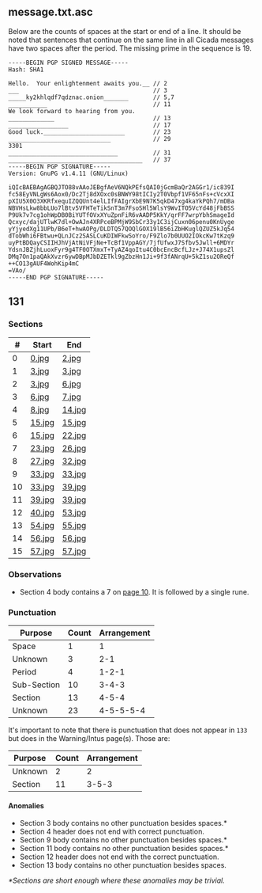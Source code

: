 ## message.txt.asc

Below are the counts of spaces at the start or end of a line. It should be noted that sentences
that continue on the same line in all Cicada messages have two spaces after the period. The missing
prime in the sequence is 19. 

```
-----BEGIN PGP SIGNED MESSAGE-----
Hash: SHA1

Hello.  Your enlightenment awaits you.__ // 2
___										 // 3
_____ky2khlqdf7qdznac.onion_______		 // 5,7
___________								 // 11
We look forward to hearing from you.
_____________							 // 13
_________________						 // 17
Good luck._______________________		 // 23
_____________________________			 // 29
3301
_______________________________			 // 31
______________________________________	 // 37
-----BEGIN PGP SIGNATURE-----
Version: GnuPG v1.4.11 (GNU/Linux)

iQIcBAEBAgAGBQJTO88vAAoJEBgfAeV6NQkPEfsQAI0jGcmBaQr2AGGr1/ic839I
fc58EyVNLgWs6Aox0/Dc2Tj8dXOxc0sBNWY98tICIy2T0Vbpf1VF65nFs+cVcxXI
pXIU5X0O3XKRfxequIZQQUnt4elLIfFAIgrXbE9N7K5qkD47xg4kaYkPQh7/mDBa
NBVHsLkw8bbLUo7lBtv5VFHTeTikSnT3m7FsoSHl5WlsY9WvITO5VcYd48jFbBSS
P9Uk7v7cg1ohWpDB0BiYUTfOVxXYuZpnFiR6vAADP5KkY/qrFF7wrpYbhSmageId
Qcxyc/dajUTlwK7dl+OwAJn4XRPceBPMjW9SbCr33y1C3ijCuxn06penu0KnUyge
yYjyedXg11UPb/B6eT+hwAOPg/DLDTQ57QOQlGOX19lB56iZbHKuglQZUZ5kJq54
dTobWhi6FBtwu+QLnJCz2SASLCuKDIWFkwSoYro/F9Zlo7b0UUO2IOkcKw7tKzq9
uyPtBDQayCSIIHJhVjAtNiVFjNe+TcBf1VppAGY/7jfUfwxJ7Sfbv5Jwll+6MDYr
YdsnJBZjhLuoxFyr9g4TF0OTXmxT+TyAZ4qoItu4C0bcEncBcfLJz+J74X1upsZl
DMq7On1paQAkXvzr6ywDBpMJbDZETkl9gZbzHn1Ji+9f3fANrqU+5kZ1su2OReQf
++CO13gAUF4WohKip4mC
=VAo/
-----END PGP SIGNATURE-----
```

## 131

### Sections

| #  | Start                                   | End                                     |
|----|-----------------------------------------|-----------------------------------------|
| 0  | [0.jpg](ky2khlqdf7qdznac.onion/0.jpg)   | [2.jpg](ky2khlqdf7qdznac.onion/2.jpg)   |
| 1  | [3.jpg](ky2khlqdf7qdznac.onion/3.jpg)   | [3.jpg](ky2khlqdf7qdznac.onion/3.jpg)   |
| 2  | [3.jpg](ky2khlqdf7qdznac.onion/3.jpg)   | [6.jpg](ky2khlqdf7qdznac.onion/6.jpg)   |
| 3  | [6.jpg](ky2khlqdf7qdznac.onion/6.jpg)   | [7.jpg](ky2khlqdf7qdznac.onion/7.jpg)   |
| 4  | [8.jpg](ky2khlqdf7qdznac.onion/8.jpg)   | [14.jpg](ky2khlqdf7qdznac.onion/14.jpg) |
| 5  | [15.jpg](ky2khlqdf7qdznac.onion/15.jpg) | [15.jpg](ky2khlqdf7qdznac.onion/15.jpg) |
| 6  | [15.jpg](ky2khlqdf7qdznac.onion/15.jpg) | [22.jpg](ky2khlqdf7qdznac.onion/22.jpg) |
| 7  | [23.jpg](ky2khlqdf7qdznac.onion/23.jpg) | [26.jpg](ky2khlqdf7qdznac.onion/26.jpg) |
| 8  | [27.jpg](ky2khlqdf7qdznac.onion/27.jpg) | [32.jpg](ky2khlqdf7qdznac.onion/32.jpg) |
| 9  | [33.jpg](ky2khlqdf7qdznac.onion/33.jpg) | [33.jpg](ky2khlqdf7qdznac.onion/33.jpg) |
| 10 | [33.jpg](ky2khlqdf7qdznac.onion/33.jpg) | [39.jpg](ky2khlqdf7qdznac.onion/39.jpg) |
| 11 | [39.jpg](ky2khlqdf7qdznac.onion/39.jpg) | [39.jpg](ky2khlqdf7qdznac.onion/39.jpg) |
| 12 | [40.jpg](ky2khlqdf7qdznac.onion/40.jpg) | [53.jpg](ky2khlqdf7qdznac.onion/53.jpg) |
| 13 | [54.jpg](ky2khlqdf7qdznac.onion/54.jpg) | [55.jpg](ky2khlqdf7qdznac.onion/55.jpg) |
| 14 | [56.jpg](ky2khlqdf7qdznac.onion/56.jpg) | [56.jpg](ky2khlqdf7qdznac.onion/56.jpg) |
| 15 | [57.jpg](ky2khlqdf7qdznac.onion/57.jpg) | [57.jpg](ky2khlqdf7qdznac.onion/57.jpg) |

### Observations

- Section 4 body contains a 7 on [page 10](ky2khlqdf7qdznac.onion/10.jpg). It is followed by a single rune.

### Punctuation

| Purpose     | Count | Arrangement |
|-------------|-------|-------------|
| Space       | 1     | 1           |
| Unknown 	  | 3     | 2-1         |
| Period      | 4     | 1-2-1       |
| Sub-Section | 10    | 3-4-3       |
| Section     | 13	  | 4-5-4		|
| Unknown     | 23    | 4-5-5-5-4   |

It's important to note that there is punctuation that does not appear in `133` but does in the Warning/Intus page(s). Those are:

| Purpose     | Count | Arrangement |
|-------------|-------|-------------|
| Unknown 	  | 2     | 2           | 
| Section     | 11    | 3-5-3       |

#### Anomalies

- Section 3 body contains no other punctuation besides spaces.\*
- Section 4 header does not end with correct punctuation.
- Section 9 body contains no other punctuation besides spaces.\*
- Section 11 body contains no other punctuation besides spaces.\*
- Section 12 header does not end with the correct punctuation.
- Section 13 body contains no other punctuation besides spaces.

*\*Sections are short enough where these anomalies may be trivial.*